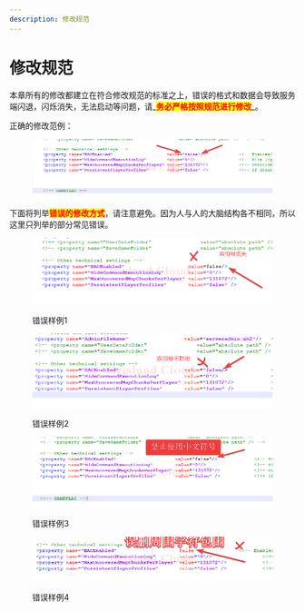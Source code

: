 ```yaml
---
description: 修改规范
---
```


# 修改规范

本章所有的修改都建立在符合修改规范的标准之上，错误的格式和数据会导致服务端闪退，闪烁消失，无法启动等问题，请_<mark style="color:red;">**务必严格按照规范进行修改**</mark>_。

正确的修改范例：

<figure><img src="../../../../.gitbook/assets/notepad++_QE9nCCfvGt.png" alt=""><figcaption></figcaption></figure>

下面将列举<mark style="color:red;">**错误的修改方式**</mark>，请注意避免。因为人与人的大脑结构各不相同，所以这里只列举的部分常见错误。

<figure><img src="../../../../.gitbook/assets/image (3) (1) (1) (1) (1).png" alt=""><figcaption><p>错误样例1</p></figcaption></figure>

<figure><img src="../../../../.gitbook/assets/image (2) (1) (1) (1) (1) (1) (1) (1) (1).png" alt=""><figcaption><p>错误样例2</p></figcaption></figure>

<figure><img src="../../../../.gitbook/assets/notepad++_31TQcWTObF.png" alt=""><figcaption><p>错误样例3</p></figcaption></figure>

<figure><img src="../../../../.gitbook/assets/notepad++_wchis3EEmy.png" alt=""><figcaption><p>错误样例4</p></figcaption></figure>
